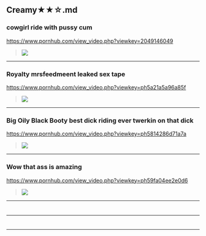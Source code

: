 ## Creamy★★☆.md
### cowgirl ride with pussy cum
https://www.pornhub.com/view_video.php?viewkey=2049146049
>![](https://ci.phncdn.com/videos/201304/26/11586341/original/(m=ecuKGgaaaa)(mh=8BO7zejmdMrr_I-A)4.jpg)
---
### Royalty mrsfeedmeent leaked sex tape
https://www.pornhub.com/view_video.php?viewkey=ph5a21a5a96a85f
>![](https://ci.phncdn.com/videos/201712/01/143554412/original/(m=ecuKGgaaaa)(mh=afKQaVqMQIwsSqUc)1.jpg)
---
### Big Oily Black Booty best dick riding ever twerkin on that dick
https://www.pornhub.com/view_video.php?viewkey=ph5814286d71a7a
>![](https://ci.phncdn.com/videos/201610/29/94410841/original/(m=ecuKGgaaaa)(mh=tUHiBGCZGWVKeLiM)3.jpg)
---
### Wow that ass is amazing
https://www.pornhub.com/view_video.php?viewkey=ph59fa04ee2e0d6
>![](https://di.phncdn.com/videos/201711/01/139351352/original/(m=ecuKGgaaaa)(mh=Uclluk-RDc9lSiyG)14.jpg)
---
### 

>![]()
---
### 

>![]()
---

